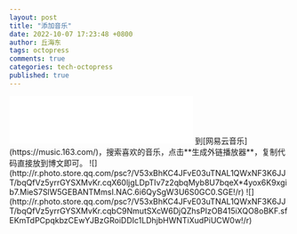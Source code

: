 ```yaml
---
layout: post
title: "添加音乐"
date: 2022-10-07 17:23:48 +0800
author: 丘海东 
tags: octopress
comments: true
categories: tech-octopress
published: true
---
```

<iframe frameborder="no" border="0" marginwidth="0" marginheight="0" width=330 height=86 src="//music.163.com/outchain/player?type=2&id=1452476987&auto=1&height=66"></iframe>  
到[网易云音乐](https://music.163.com/)，搜索喜欢的音乐，点击**生成外链播放器**，复制代码直接放到博文即可。  
![](http://r.photo.store.qq.com/psc?/V53xBhKC4JFvE03uTNAL1QWxNF3K6JJT/bqQfVz5yrrGYSXMvKr.cqX60ljgLDpTIv7z2qbqMyb8U7bqeX*4yox6K9xgib7.MieS7SlW5GEBANTMmsI.NAC.6i6QySgW3U6S0GC0.SGE!/r)  
![](http://r.photo.store.qq.com/psc?/V53xBhKC4JFvE03uTNAL1QWxNF3K6JJT/bqQfVz5yrrGYSXMvKr.cqbC9NmutSXcW6DjQZhsPIzOB415iXQO8oBKF.sfEKmTdPCpqkbzCEwYJBzGRoiDDIc1LDhjbHWNTiXudPiUCW0w!/r)
